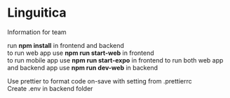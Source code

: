# Linguitica

Information for team

run **npm install** in frontend and backend  
to run web app use **npm run start-web** in frontend  
to run mobile app use **npm run start-expo** in frontend
to run both web app and backend app use **npm run dev-web** in backend

Use prettier to format code on-save with setting from .prettierrc  
Create .env in backend folder
